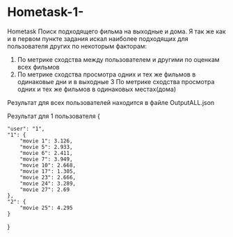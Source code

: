# Hometask-1-
Hometask
Поиск подходящего фильма на выходные и дома. Я так же как и в первом пункте задания искал наиболее подходящих для пользователя других по некоторым факторам:
1. По метрике сходства между пользователем и другими по оценкам всех фильмов
2. По метрике сходства просмотра одних и тех же фильмов в одинаковые дни и в выходные
3 По метрике сходства просмотра одних и тех же фильмов в одинаковых местах(дома)

Результат для всех пользователей находится в файле OutputALL.json

Результат для 1 пользователя
{

    "user": "1",
    "1": {
        "movie 1": 3.126,
        "movie 5": 2.933,
        "movie 6": 2.411,
        "movie 7": 3.949,
        "movie 10": 2.668,
        "movie 17": 1.305,
        "movie 23": 2.666,
        "movie 24": 3.289,
        "movie 27": 2.69
    },
    "2": {
        "movie 25": 4.295
    }
}
